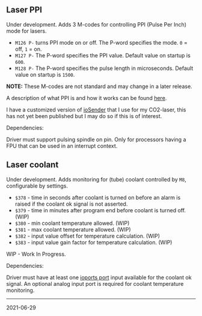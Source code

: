 ## Laser PPI

Under development. Adds 3 M-codes for controlling PPI (Pulse Per Inch) mode for lasers.

* `M126 P-` turns PPI mode on or off. The P-word specifies the mode. `0` = off, `1` = on.
* `M127 P-` The P-word specifies the PPI value. Default value on startup is `600`.
* `M128 P-` The P-word specifies the pulse length in microseconds. Default value on startup is `1500`.

__NOTE:__ These M-codes are not standard and may change in a later release. 

A description of what PPI is and how it works can be found [here](http://www.engraversnetwork.com/support/universal-lasers/laser-how-tos/dpi-vs-ppi-laser/).

I have a customized version of [ioSender](https://github.com/terjeio/Grbl-GCode-Sender) that I use for my CO2-laser, this has not yet been published but I may do so if this is of interest.

Dependencies:

Driver must support pulsing spindle on pin. Only for processors having a FPU that can be used in an interrupt context.

## Laser coolant

Under development. Adds monitoring for \(tube\) coolant controlled by `M8`, configurable by settings.

* `$378` - time in seconds after coolant is turned on before an alarm is raised if the coolant ok signal is not asserted.
* `$379` - time in minutes after program end before coolant is turned off. \(WIP\)
* `$380` - min coolant temperature allowed. \(WIP\)
* `$381` - max coolant temperature allowed. \(WIP\)
* `$382` - input value offset for temperature calculation. \(WIP\)
* `$383` - input value gain factor for temperature calculation. \(WIP\)

WIP - Work In Progress.

Dependencies:

Driver must have at least one [ioports port](../../templates/ioports.c) input available for the coolant ok signal.
An optional analog input port is required for coolant temperature monitoring.

---
2021-06-29
